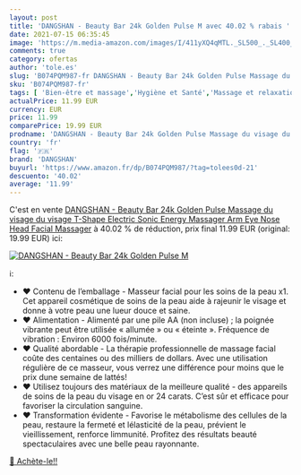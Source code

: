 ```yaml
---
layout: post
title: 'DANGSHAN - Beauty Bar 24k Golden Pulse M avec 40.02 % rabais '
date: 2021-07-15 06:35:45
image: 'https://m.media-amazon.com/images/I/411yXQ4qMTL._SL500_._SL400_.jpg'
comments: true
category: ofertas
author: 'tole.es'
slug: 'B074PQM987-fr DANGSHAN - Beauty Bar 24k Golden Pulse Massage du visage...'
sku: 'B074PQM987-fr'
tags: [ 'Bien-être et massage','Hygiène et Santé','Massage et relaxation','Masseurs électriques','Masseurs électriques portables','dangshan', ]
actualPrice: 11.99 EUR
currency: EUR
price: 11.99
comparePrice: 19.99 EUR
prodname: 'DANGSHAN - Beauty Bar 24k Golden Pulse Massage du visage du visage  T-Shape Electric Sonic Energy Massager Arm Eye Nose Head Facial Massager'
country: 'fr'
flag: '🇫🇷'
brand: 'DANGSHAN'
buyurl: 'https://www.amazon.fr/dp/B074PQM987/?tag=tolees0d-21'
descuento: '40.02'
average: '11.99'
---
```


C'est en vente [DANGSHAN - Beauty Bar 24k Golden Pulse Massage du visage du visage  T-Shape Electric Sonic Energy Massager Arm Eye Nose Head Facial Massager](https://www.amazon.fr/dp/B074PQM987/?tag=tolees0d-21)  à  40.02 % de réduction, prix final  11.99 EUR (original: 19.99 EUR) ici:

[![DANGSHAN - Beauty Bar 24k Golden Pulse M](https://m.media-amazon.com/images/I/411yXQ4qMTL._SL500_._SL400_.jpg)](https://www.amazon.fr/dp/B074PQM987/?tag=tolees0d-21)

ℹ️:

- ❤ Contenu de l’emballage - Masseur facial pour les soins de la peau x1. Cet appareil cosmétique de soins de la peau aide à rajeunir le visage et donne à votre peau une lueur douce et saine.
- ❤ Alimentation - Alimenté par une pile AA (non incluse) ; la poignée vibrante peut être utilisée « allumée » ou « éteinte ». Fréquence de vibration : Environ 6000 fois/minute.
- ❤ Qualité abordable - La thérapie professionnelle de massage facial coûte des centaines ou des milliers de dollars. Avec une utilisation régulière de ce masseur, vous verrez une différence pour moins que le prix dune semaine de lattés!
- ❤ Utilisez toujours des matériaux de la meilleure qualité - des appareils de soins de la peau du visage en or 24 carats. C’est sûr et efficace pour favoriser la circulation sanguine.
- ❤ Transformation évidente - Favorise le métabolisme des cellules de la peau, restaure la fermeté et lélasticité de la peau, prévient le vieillissement, renforce limmunité. Profitez des résultats beauté spectaculaires avec une belle peau rayonnante.

[🛒 Achète-le!!](https://www.amazon.fr/dp/B074PQM987/?tag=tolees0d-21)
